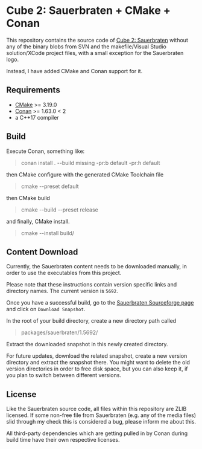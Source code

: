 # Cube 2: Sauerbraten + CMake + Conan

This repository contains the source code of [Cube 2: Sauerbraten](http://sauerbraten.org)
without any of the binary blobs from SVN and the makefile/Visual Studio solution/XCode project files,
with a small exception for the Sauerbraten logo.

Instead, I have added CMake and Conan support for it.


## Requirements

  * [CMake](https://cmake.org) >= 3.19.0
  * [Conan](https://conan.io) >= 1.63.0 < 2
  * a C++17 compiler


## Build

Execute Conan, something like:

> conan install . --build missing -pr:b default -pr:h default

then CMake configure with the generated CMake Toolchain file

> cmake --preset default

then CMake build

> cmake --build --preset release

and finally, CMake install.

> cmake --install build/


## Content Download

Currently, the Sauerbraten content needs to be downloaded manually, in order to use the executables from this project.

Please note that these instructions contain version specific links and directory names. The current version is `5692`.

Once you have a successful build, go to the [Sauerbraten Sourceforge page](https://sourceforge.net/p/sauerbraten/code/5692/tree/) and click on `Download Snapshot`.

In the root of your build directory, create a new directory path called

> packages/sauerbraten/1.5692/

Extract the downloaded snapshot in this newly created directory.

For future updates, download the related snapshot, create a new version directory and extract the snapshot there. You might want to delete the old version directories in order to free disk space, but you can also keep it, if you plan to switch between different versions.


## License

Like the Sauerbraten source code, all files within this repository are ZLIB licensed.
If some non-free file from Sauerbraten (e.g. any of the media files)
slid through my check this is considered a bug,
please inform me about this.

All third-party dependencies which are getting pulled in by Conan during build time have their own respective licenses.

